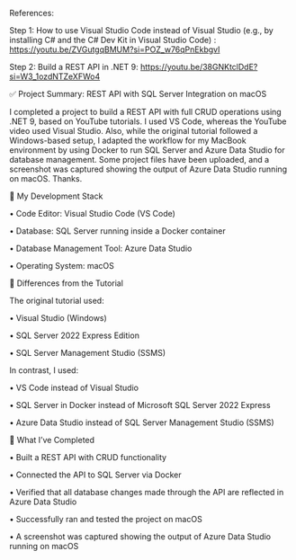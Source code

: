 References:

Step 1: How to use Visual Studio Code instead of Visual Studio (e.g., by installing C# and the C# Dev Kit in Visual Studio Code) : https://youtu.be/ZVGutgqBMUM?si=POZ_w76qPnEkbgvI 

Step 2: Build a REST API in .NET 9: https://youtu.be/38GNKtclDdE?si=W3_1ozdNTZeXFWo4 




✅ Project Summary: REST API with SQL Server Integration on macOS

I completed a project to build a REST API with full CRUD operations using .NET 9, based on YouTube tutorials. I used VS Code, whereas the YouTube video used Visual Studio. Also, while the original tutorial followed a Windows-based setup, I adapted the workflow for my MacBook environment by using Docker to run SQL Server and Azure Data Studio for database management. Some project files have been uploaded, and a screenshot was captured showing the output of Azure Data Studio running on macOS. Thanks.




🧰 My Development Stack

•	Code Editor: Visual Studio Code (VS Code)

•	Database: SQL Server running inside a Docker container

•	Database Management Tool: Azure Data Studio

•	Operating System: macOS




🔄 Differences from the Tutorial

The original tutorial used:

•	Visual Studio (Windows)

•	SQL Server 2022 Express Edition

•	SQL Server Management Studio (SSMS)




In contrast, I used:

•	VS Code instead of Visual Studio

•	SQL Server in Docker instead of Microsoft SQL Server 2022 Express

•	Azure Data Studio instead of SQL Server Management Studio (SSMS)




📁 What I’ve Completed

•	Built a REST API with CRUD functionality

•	Connected the API to SQL Server via Docker

•	Verified that all database changes made through the API are reflected in Azure Data Studio

•	Successfully ran and tested the project on macOS

•	A screenshot was captured showing the output of Azure Data Studio running on macOS